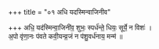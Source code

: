 +++
title = "०१ अधि यदस्मिन्वाजिनीव"

+++
अधि॒ यद॑स्मिन्वा॒जिनी॑व॒ शुभः॒ स्पर्ध॑न्ते॒ धियः॒ सूर्ये॒ न विशः॑ ।  
अ॒पो वृ॑णा॒नः प॑वते कवी॒यन्व्र॒जं न प॑शु॒वर्ध॑नाय॒ मन्म॑ ॥